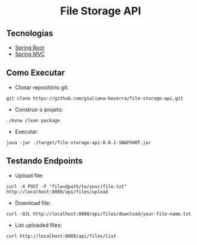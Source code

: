 <h1 align="center">
  File Storage API
</h1>

## Tecnologias
 
- [Spring Boot](https://spring.io/projects/spring-boot)
- [Spring MVC](https://docs.spring.io/spring-framework/reference/web/webmvc.html)

## Como Executar

- Clonar repositório git:
```
git clone https://github.com/giuliana-bezerra/file-storage-api.git
```
- Construir o projeto:
```
./mvnw clean package
```
- Executar:
```
java -jar ./target/file-storage-api-0.0.1-SNAPSHOT.jar
```

## Testando Endpoints

- Upload file:
```
curl -X POST -F "file=@path/to/your/file.txt" http://localhost:8080/api/files/upload
```
- Download file:
```
curl -OJL http://localhost:8080/api/files/download/your-file-name.txt
```
- List uploaded files:
```
curl http://localhost:8080/api/files/list
```